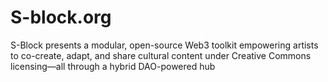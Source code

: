 # S-block.org
S-Block presents a modular, open-source Web3 toolkit empowering artists to co-create, adapt, and share cultural content under Creative Commons licensing—all through a hybrid DAO-powered hub
